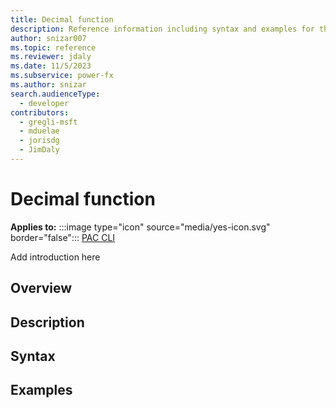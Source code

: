 ```yaml
---
title: Decimal function
description: Reference information including syntax and examples for the Decimal function.
author: snizar007
ms.topic: reference
ms.reviewer: jdaly
ms.date: 11/5/2023
ms.subservice: power-fx
ms.author: snizar
search.audienceType:
  - developer
contributors:
  - gregli-msft
  - mduelae
  - jorisdg
  - JimDaly
---
```

# Decimal function

**Applies to:** :::image type="icon" source="media/yes-icon.svg" border="false"::: [PAC CLI](/power-platform/developer/cli/reference/power-fx)

Add introduction here

## Overview

## Description

## Syntax

## Examples